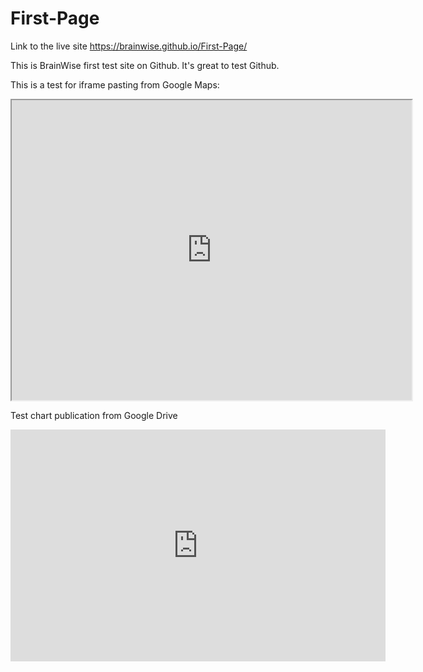 # First-Page

Link to the live site https://brainwise.github.io/First-Page/

This is BrainWise first test site on Github. It's great to test Github.

This is a test for iframe pasting from Google Maps:

<iframe src="https://www.google.com/maps/d/embed?mid=1h4YCGiyWod5CdANsZGCzqLNi9mY" width="640" height="480"></iframe>


Test chart publication from Google Drive

<iframe width="600" height="371" seamless frameborder="0" scrolling="no" src="https://docs.google.com/spreadsheets/d/1_p0KKwcl9bZ4AHyVs3paPU6LJJsJeCStGorJ4r38em0/pubchart?oid=626827950&amp;format=interactive"></iframe>
